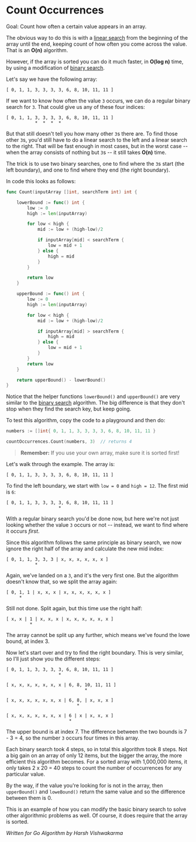 # Count Occurrences

Goal: Count how often a certain value appears in an array.

The obvious way to do this is with a [linear search](../Linear%20Search/) from the beginning of the array until the end, keeping count of how often you come across the value. That is an **O(n)** algorithm.

However, if the array is sorted you can do it much faster, in **O(log n)** time, by using a modification of [binary search](../Binary%20Search/).

Let's say we have the following array:

	[ 0, 1, 1, 3, 3, 3, 3, 6, 8, 10, 11, 11 ]

If we want to know how often the value `3` occurs, we can do a regular binary search for `3`. That could give us any of these four indices:

	[ 0, 1, 1, 3, 3, 3, 3, 6, 8, 10, 11, 11 ]
	           *  *  *  *

But that still doesn't tell you how many other `3`s there are. To find those other `3`s, you'd still have to do a linear search to the left and a linear search to the right. That will be fast enough in most cases, but in the worst case -- when the array consists of nothing but `3`s -- it still takes **O(n)** time.

The trick is to use two binary searches, one to find where the `3`s start (the left boundary), and one to find where they end (the right boundary).

In code this looks as follows:

```go
func Count(inputArray []int, searchTerm int) int {

	lowerBound := func() int {
		low := 0
		high := len(inputArray)

		for low < high {
			mid := low + (high-low)/2

			if inputArray[mid] < searchTerm {
				low = mid + 1
			} else {
				high = mid
			}
		}

		return low
	}

	upperBound := func() int {
		low := 0
		high := len(inputArray)

		for low < high {
			mid := low + (high-low)/2

			if inputArray[mid] > searchTerm {
				high = mid
			} else {
				low = mid + 1
			}
		}
		return low
	}

	return upperBound() - lowerBound()
}
```

Notice that the helper functions `lowerBound()` and `upperBound()` are very similar to the [binary search](../Binary%20Search/) algorithm. The big difference is that they don't stop when they find the search key, but keep going.

To test this algorithm, copy the code to a playground and then do:

```go
numbers := []int{ 0, 1, 1, 3, 3, 3, 3, 6, 8, 10, 11, 11 }

countOccurrences.Count(numbers, 3)  // returns 4
```

> **Remember:** If you use your own array, make sure it is sorted first!

Let's walk through the example. The array is:

	[ 0, 1, 1, 3, 3, 3, 3, 6, 8, 10, 11, 11 ]

To find the left boundary, we start with `low = 0` and `high = 12`. The first mid is `6`:

	[ 0, 1, 1, 3, 3, 3, 3, 6, 8, 10, 11, 11 ]
	                    *

With a regular binary search you'd be done now, but here we're not just looking whether the value `3` occurs or not -- instead, we want to find where it occurs *first*.

Since this algorithm follows the same principle as binary search, we now ignore the right half of the array and calculate the new mid index:

	[ 0, 1, 1, 3, 3, 3 | x, x, x, x, x, x ]
	           *

Again, we've landed on a `3`, and it's the very first one. But the algorithm doesn't know that, so we split the array again:

	[ 0, 1, 1 | x, x, x | x, x, x, x, x, x ]
	     *

Still not done. Split again, but this time use the right half:

	[ x, x | 1 | x, x, x | x, x, x, x, x, x ]
	         *

The array cannot be split up any further, which means we've found the lowe bound, at index 3.

Now let's start over and try to find the right boundary. This is very similar, so I'll just show you the different steps:

	[ 0, 1, 1, 3, 3, 3, 3, 6, 8, 10, 11, 11 ]
	                    *

	[ x, x, x, x, x, x, x | 6, 8, 10, 11, 11 ]
	                              *

	[ x, x, x, x, x, x, x | 6, 8, | x, x, x ]
	                           *

	[ x, x, x, x, x, x, x | 6 | x | x, x, x ]
	                        *

The upper bound is at index 7. The difference between the two bounds is 7 - 3 = 4, so the number `3` occurs four times in this array.

Each binary search took 4 steps, so in total this algorithm took 8 steps. Not a big gain on an array of only 12 items, but the bigger the array, the more efficient this algorithm becomes. For a sorted array with 1,000,000 items, it only takes 2 x 20 = 40 steps to count the number of occurrences for any particular value.

By the way, if the value you're looking for is not in the array, then `upperBound()` and `loweBound()` return the same value and so the difference between them is 0.

This is an example of how you can modify the basic binary search to solve other algorithmic problems as well. Of course, it does require that the array is sorted.

*Written for Go Algorithm by Harsh Vishwakarma*